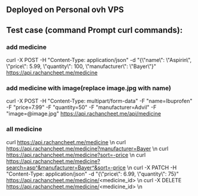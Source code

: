 ## Deployed on Personal ovh VPS
## Test case (command Prompt curl commands):

### add medicine

curl -X POST -H "Content-Type: application/json" -d "{\\"name\\": \\"Aspirin\\", \\"price\\": 5.99, \\"quantity\\": 100, \\"manufacturer\\": \\"Bayer\\"}" https://api.rachancheet.me/medicine

### add medicine with image(replace image.jpg with name)

curl -X POST -H "Content-Type: multipart/form-data" -F "name=Ibuprofen" -F "price=7.99" -F "quantity=50" -F "manufacturer=Advil" -F "image=@image.jpg" https://api.rachancheet.me/api/medicine

### all medicine

curl https://api.rachancheet.me/medicine \n
curl https://api.rachancheet.me/medicine?manufacturer=Bayer \n
curl https://api.rachancheet.me/medicine?sort=-price \n
curl https://api.rachancheet.me/medicine?search=asp^&manufacturer=Bayer^&sort=-price \n
curl -X PATCH -H "Content-Type: application/json" -d "{\\"price\\": 6.99, \\"quantity\\": 75}" https://api.rachancheet.me/medicine/<medicine_id> \n
curl -X DELETE https://api.rachancheet.me/medicine/<medicine_id> \n
